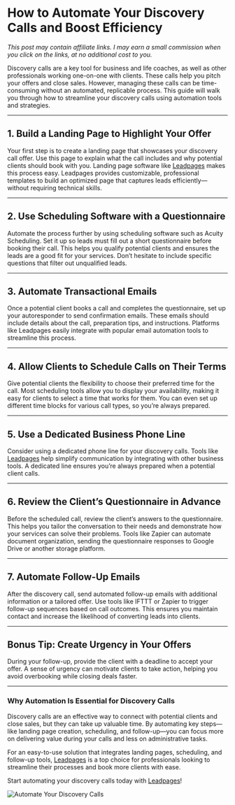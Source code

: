 # How to Automate Your Discovery Calls and Boost Efficiency

*This post may contain affiliate links. I may earn a small commission when you click on the links, at no additional cost to you.*

Discovery calls are a key tool for business and life coaches, as well as other professionals working one-on-one with clients. These calls help you pitch your offers and close sales. However, managing these calls can be time-consuming without an automated, replicable process. This guide will walk you through how to streamline your discovery calls using automation tools and strategies.

---

## 1. Build a Landing Page to Highlight Your Offer

Your first step is to create a landing page that showcases your discovery call offer. Use this page to explain what the call includes and why potential clients should book with you. Landing page software like [Leadpages](https://bit.ly/LEadPages) makes this process easy. Leadpages provides customizable, professional templates to build an optimized page that captures leads efficiently—without requiring technical skills.

---

## 2. Use Scheduling Software with a Questionnaire

Automate the process further by using scheduling software such as Acuity Scheduling. Set it up so leads must fill out a short questionnaire before booking their call. This helps you qualify potential clients and ensures the leads are a good fit for your services. Don’t hesitate to include specific questions that filter out unqualified leads. 

---

## 3. Automate Transactional Emails

Once a potential client books a call and completes the questionnaire, set up your autoresponder to send confirmation emails. These emails should include details about the call, preparation tips, and instructions. Platforms like Leadpages easily integrate with popular email automation tools to streamline this process.

---

## 4. Allow Clients to Schedule Calls on Their Terms

Give potential clients the flexibility to choose their preferred time for the call. Most scheduling tools allow you to display your availability, making it easy for clients to select a time that works for them. You can even set up different time blocks for various call types, so you’re always prepared.

---

## 5. Use a Dedicated Business Phone Line

Consider using a dedicated phone line for your discovery calls. Tools like [Leadpages](https://bit.ly/LEadPages) help simplify communication by integrating with other business tools. A dedicated line ensures you’re always prepared when a potential client calls.

---

## 6. Review the Client’s Questionnaire in Advance

Before the scheduled call, review the client’s answers to the questionnaire. This helps you tailor the conversation to their needs and demonstrate how your services can solve their problems. Tools like Zapier can automate document organization, sending the questionnaire responses to Google Drive or another storage platform.

---

## 7. Automate Follow-Up Emails

After the discovery call, send automated follow-up emails with additional information or a tailored offer. Use tools like IFTTT or Zapier to trigger follow-up sequences based on call outcomes. This ensures you maintain contact and increase the likelihood of converting leads into clients.

---

## Bonus Tip: Create Urgency in Your Offers

During your follow-up, provide the client with a deadline to accept your offer. A sense of urgency can motivate clients to take action, helping you avoid overbooking while closing deals faster.

---

### Why Automation Is Essential for Discovery Calls

Discovery calls are an effective way to connect with potential clients and close sales, but they can take up valuable time. By automating key steps—like landing page creation, scheduling, and follow-up—you can focus more on delivering value during your calls and less on administrative tasks.

For an easy-to-use solution that integrates landing pages, scheduling, and follow-up tools, [Leadpages](https://bit.ly/LEadPages) is a top choice for professionals looking to streamline their processes and book more clients with ease.

Start automating your discovery calls today with [Leadpages](https://bit.ly/LEadPages)!

![Automate Your Discovery Calls](https://static.wixstatic.com/media/b34a4afd9ffc46c7870c23e33c729184.jpg/v1/fill/w_3353,h_2608,al_c,q_90/b34a4afd9ffc46c7870c23e33c729184.jpg)
